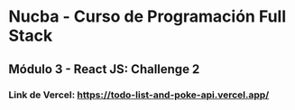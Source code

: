 # Nucba - Curso de Programación Full Stack

## Módulo 3 - React JS: Challenge 2

### Link de Vercel: https://todo-list-and-poke-api.vercel.app/